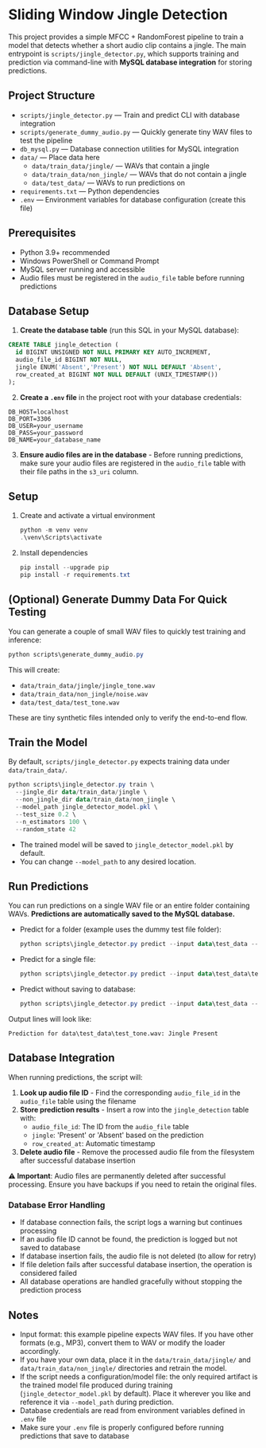 # Sliding Window Jingle Detection

This project provides a simple MFCC + RandomForest pipeline to train a model that detects whether a short audio clip contains a jingle. The main entrypoint is `scripts/jingle_detector.py`, which supports training and prediction via command-line with **MySQL database integration** for storing predictions.

## Project Structure

- `scripts/jingle_detector.py` — Train and predict CLI with database integration
- `scripts/generate_dummy_audio.py` — Quickly generate tiny WAV files to test the pipeline
- `db_mysql.py` — Database connection utilities for MySQL integration
- `data/` — Place data here
  - `data/train_data/jingle/` — WAVs that contain a jingle
  - `data/train_data/non_jingle/` — WAVs that do not contain a jingle
  - `data/test_data/` — WAVs to run predictions on
- `requirements.txt` — Python dependencies
- `.env` — Environment variables for database configuration (create this file)

## Prerequisites

- Python 3.9+ recommended
- Windows PowerShell or Command Prompt
- MySQL server running and accessible
- Audio files must be registered in the `audio_file` table before running predictions

## Database Setup

1. **Create the database table** (run this SQL in your MySQL database):

```sql
CREATE TABLE jingle_detection (
  id BIGINT UNSIGNED NOT NULL PRIMARY KEY AUTO_INCREMENT,
  audio_file_id BIGINT NOT NULL,
  jingle ENUM('Absent','Present') NOT NULL DEFAULT 'Absent',
  row_created_at BIGINT NOT NULL DEFAULT (UNIX_TIMESTAMP())
);
```

2. **Create a `.env` file** in the project root with your database credentials:

```env
DB_HOST=localhost
DB_PORT=3306
DB_USER=your_username
DB_PASS=your_password
DB_NAME=your_database_name
```

3. **Ensure audio files are in the database** - Before running predictions, make sure your audio files are registered in the `audio_file` table with their file paths in the `s3_uri` column.

## Setup

1. Create and activate a virtual environment

   ```powershell
   python -m venv venv
   .\venv\Scripts\activate
   ```

2. Install dependencies

   ```powershell
   pip install --upgrade pip
   pip install -r requirements.txt
   ```

## (Optional) Generate Dummy Data For Quick Testing

You can generate a couple of small WAV files to quickly test training and inference:

```powershell
python scripts\generate_dummy_audio.py
```

This will create:
- `data/train_data/jingle/jingle_tone.wav`
- `data/train_data/non_jingle/noise.wav`
- `data/test_data/test_tone.wav`

These are tiny synthetic files intended only to verify the end-to-end flow.

## Train the Model

By default, `scripts/jingle_detector.py` expects training data under `data/train_data/`.

```powershell
python scripts\jingle_detector.py train \
  --jingle_dir data/train_data/jingle \
  --non_jingle_dir data/train_data/non_jingle \
  --model_path jingle_detector_model.pkl \
  --test_size 0.2 \
  --n_estimators 100 \
  --random_state 42
```

- The trained model will be saved to `jingle_detector_model.pkl` by default.
- You can change `--model_path` to any desired location.

## Run Predictions

You can run predictions on a single WAV file or an entire folder containing WAVs. **Predictions are automatically saved to the MySQL database.**

- Predict for a folder (example uses the dummy test file folder):

  ```powershell
  python scripts\jingle_detector.py predict --input data\test_data --model_path jingle_detector_model.pkl
  ```

- Predict for a single file:

  ```powershell
  python scripts\jingle_detector.py predict --input data\test_data\test_tone.wav --model_path jingle_detector_model.pkl
  ```

- Predict without saving to database:

  ```powershell
  python scripts\jingle_detector.py predict --input data\test_data --model_path jingle_detector_model.pkl --no_db
  ```

Output lines will look like:

```
Prediction for data\test_data\test_tone.wav: Jingle Present
```

## Database Integration

When running predictions, the script will:

1. **Look up audio file ID** - Find the corresponding `audio_file_id` in the `audio_file` table using the filename
2. **Store prediction results** - Insert a row into the `jingle_detection` table with:
   - `audio_file_id`: The ID from the `audio_file` table
   - `jingle`: 'Present' or 'Absent' based on the prediction
   - `row_created_at`: Automatic timestamp
3. **Delete audio file** - Remove the processed audio file from the filesystem after successful database insertion

**⚠️ Important**: Audio files are permanently deleted after successful processing. Ensure you have backups if you need to retain the original files.

### Database Error Handling

- If database connection fails, the script logs a warning but continues processing
- If an audio file ID cannot be found, the prediction is logged but not saved to database
- If database insertion fails, the audio file is not deleted (to allow for retry)
- If file deletion fails after successful database insertion, the operation is considered failed
- All database operations are handled gracefully without stopping the prediction process

## Notes

- Input format: this example pipeline expects WAV files. If you have other formats (e.g., MP3), convert them to WAV or modify the loader accordingly.
- If you have your own data, place it in the `data/train_data/jingle/` and `data/train_data/non_jingle/` directories and retrain the model.
- If the script needs a configuration/model file: the only required artifact is the trained model file produced during training (`jingle_detector_model.pkl` by default). Place it wherever you like and reference it via `--model_path` during prediction.
- Database credentials are read from environment variables defined in `.env` file
- Make sure your `.env` file is properly configured before running predictions that save to database
